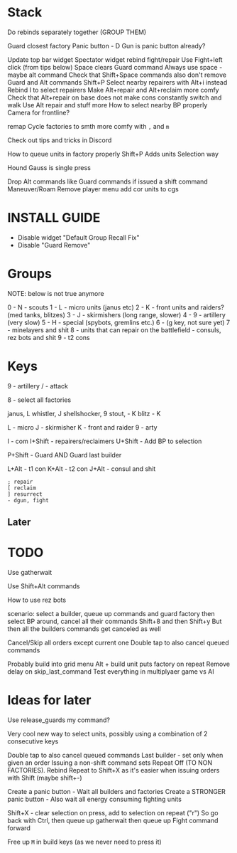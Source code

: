# Stack

Do rebinds separately together (GROUP THEM)

Guard closest factory
Panic button - D Gun is panic button already?

Update top bar widget
Spectator widget
rebind fight/repair
Use Fight+left click (from tips below)
Space clears Guard command
Always use space - maybe alt command
Check that Shift+Space commands also don't remove Guard and Alt commands
Shift+P
Select nearby repairers with Alt+i instead
Rebind I to select repairers
Make Alt+repair and Alt+reclaim more comfy
Check that Alt+repair on base does not make cons constantly switch and walk
Use Alt repair and stuff more
How to select nearby BP properly
Camera for frontline?
 
remap Cycle factories to smth more comfy with `,` and `m`

Check out tips and tricks in Discord

How to queue units in factory properly
Shift+P Adds units
Selection way

Hound Gauss is single press

Drop Alt commands like Guard commands if issued a shift command
Maneuver/Roam
Remove player menu
add cor units to cgs


# INSTALL GUIDE

* Disable widget "Default Group Recall Fix"
* Disable "Guard Remove"

# Groups

NOTE: below is not true anymore

0 - N - scouts 
1 - L - micro units (janus etc)
2 - K - front units and raiders? (med tanks, blitzes)
3 - J - skirmishers (long range, slower)
4 - 9 - artillery (very slow)
5 - H - special (spybots, gremlins etc.)
6 - (g key, not sure yet)
7 - minelayers and shit
8 - units that can repair on the battlefield - consuls, rez bots and shit
9 - t2 cons

# Keys

9 - artillery
/ - attack

8 - select all factories

janus, L
whistler, J
shellshocker, 9
stout, - K
blitz - K

L - micro
J - skirmisher
K - front and raider
9 - arty

I - com
I+Shift - repairers/reclaimers
U+Shift - Add BP to selection

P+Shift - Guard AND Guard last builder

L+Alt - t1 con
K+Alt - t2 con
J+Alt - consul and shit

```
; repair
[ reclaim
] resurrect
- dgun, fight

```






## Later

# TODO
Use gatherwait 

Use Shift+Alt commands

How to use rez bots

scenario: select a builder, queue up commands and guard factory
then select BP around, cancel all their commands Shift+8 and then Shift+y
But then all the builders commands get canceled as well


Cancel/Skip all orders except current one
Double tap to also cancel queued commands

Probably build into grid menu Alt + build unit puts factory on repeat
Remove delay on skip_last_command
Test everything in multiplyaer game vs AI



# Ideas for later

Use release_guards my command?


Very cool new way to select units, possibly using a combination of 2
consecutive keys


Double tap to also cancel queued commands
Last builder - set only when given an order
Issuing a non-shift command sets Repeat Off (TO NON FACTORIES).
Rebind Repeat to Shift+X as it's easier when issuing orders with Shift (maybe shift+-)

Create a panic button - Wait all builders and factories
Create a STRONGER panic button - Also wait all energy consuming fighting units

Shift+X - clear selection on press, add to selection on repeat ("r")
So go back with Ctrl, then queue up gatherwait then queue up Fight command forward

Free  up `M` in build keys (as we never need to press it)
